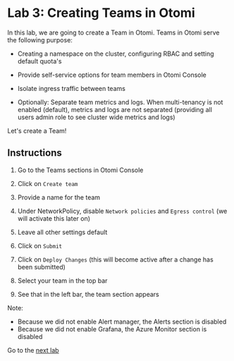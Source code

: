 # Lab 3: Creating Teams in Otomi

In this lab, we are going to create a Team in Otomi. Teams in Otomi serve the following purpose:

- Creating a namespace on the cluster, configuring RBAC and setting default quota's

- Provide self-service options for team members in Otomi Console

- Isolate ingress traffic between teams

- Optionally: Separate team metrics and logs. When multi-tenancy is not enabled (default), metrics and logs are not separated (providing all users admin role to see cluster wide metrics and logs)

Let's create a Team!

## Instructions

1. Go to the Teams sections in Otomi Console

2. Click on `Create team`

3. Provide a name for the team

4. Under NetworkPolicy, disable `Network policies` and `Egress control` (we will activate this later on)

5. Leave all other settings default

6. Click on `Submit`

7. Click on `Deploy Changes` (this will become active after a change has been submitted)

8. Select your team in the top bar

9. See that in the left bar, the team section appears

Note:

- Because we did not enable Alert manager, the Alerts section is disabled
- Because we did not enable Grafana, the Azure Monitor section is disabled

Go to the [next lab](../4_netpols/README.md)
